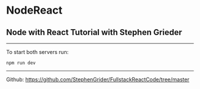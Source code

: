 # NodeReact

## Node with React Tutorial with Stephen Grieder

---

To start both servers run:

```
npm run dev
```

---

Github: https://github.com/StephenGrider/FullstackReactCode/tree/master
